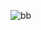 ![bb](https://user-images.githubusercontent.com/39386877/97772326-5429ec80-1b1c-11eb-827b-5e2f64cc1518.gif)
